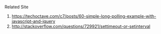 

 Related Site
1) https://techoctave.com/c7/posts/60-simple-long-polling-example-with-javascript-and-jquery
2) http://stackoverflow.com/questions/729921/settimeout-or-setinterval

